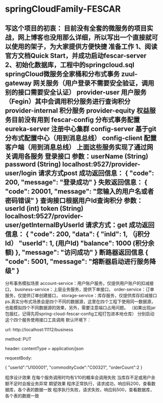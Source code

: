 # springCloudFamily-FESCAR
写这个项目的初衷：
目前没有全套的微服务的项目实战，网上博客也没用那么详细，所以写出一个直接就可以使用的架子，为大家提供方便快捷
准备工作
1、阅读官方文档Quick Start，并成功启动fescar-server
2、初始化数据库，工程中的springcloud.sql
springCloud微服务全家桶和分布式事务
zuul-gateway 网关服务（用户登录不需要安全验证，调用别的接口需要安全认证）
provider-user 用户服务（Fegin）其中会调用积分服务进行查询积分
provider-internal 积分服务
provider-equity	权益服务目前没有用到
fescar-config 分布式事务配置
eureka-server 注册中心集群
config-server 基于git分布式配置中心（用到消息总线）
config-client 配置客户端（用到消息总线）
上面这些服务实现了通过网关调用各服务
登录接口
       参数：userName (String) 
                 password  (String)
localhost:9527/provider-user/login
请求方式post
成功返回信息：
{
    "code": 200,
    "message": "登录成功"
}
失败返回信息：
{
    "code": 20001,
    "message": "您输入的用户名或者密码错误"
}
查询接口根据用户Id查询积分
参数：userId (int)
          token (String)
localhost:9527/provider-user/getInternalByUserId
请求方式：get
成功返回信息：
{
    "code": 200,
    "data": {
        "inId": 1, （j积分Id）
        "userId": 1, (用户Id)
        "balance": 1000 (积分余额)
    },
    "message": "访问成功"
}
断路器返回信息
{
    "code": 5001,
    "message": "熔断器启动进行服务降级"
}
----------------------------
分布事务模拟场景
account-service：用户账户服务，仅提供用户账户的扣减接口，
business-service：上层业务服务，提供下单接口，
order-service：订单服务，仅提供订单创建接口，
storage-service：库存服务，仅提供库存扣减接口
ps.真实分布式场景会是四个不同的数据源，这里在四个工程下使用同一数据源，也能模拟四个不同数据源的效果，另外，需要注意端口占用问题。
（如果出现jar包报红，记得先将spring-cloud-fescar-config工程打包进本地仓库）
分别启动这个四个服务使用接口工具调用
默认环境下：

url: http://localhost:11112/business

method: PUT

header: contentType = application/json

requestBody:

{ "userId":"U100001", "commodityCode":"C00321", "orderCount":2 }

程序设计效果
在每个服务调用时均有1/10的概率会调用失败
当库存不足或用户余额不足时会报业务异常
期望效果
程序正常执行，请求成功，响应码200，查看数据库，各个表的数据一致
程序执行失败，请求失败，响应码500，查看数据库，各个表的数据一致

